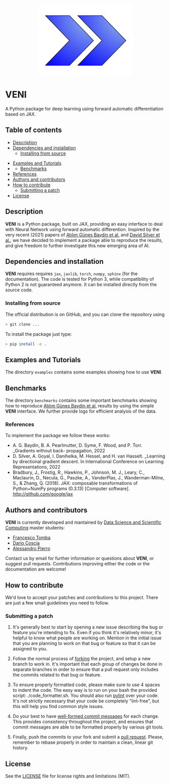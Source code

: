 <p align="center">
    <img alt="VENI" src="imglogo.png" width="300" />
</p>

# VENI

A Python package for deep learning using forward automatic differentiation based on JAX.

## Table of contents
* [Description](#description)
* [Dependencies and installation](#dependencies-and-installation)
	* [Installing from source](#installing-from-source)
<!-- * [Documentation](#documentation) -->
<!-- * [Testing](#testing) -->
* [Examples and Tutorials](#examples-and-tutorials)
* * [Benchmarks](#benchmarks)
* [References](#references)
	<!-- * [Recent works with PyDMD](#recent-works-with-pydmd) -->
* [Authors and contributors](#authors-and-contributors)
* [How to contribute](#how-to-contribute)
	* [Submitting a patch](#submitting-a-patch)
* [License](#license)

## Description
**VENI** is a Python package, built on JAX, providing an easy interface to deal with Neural Network using forward automatic differention. Inspired by the very recent (2021) papers of [Atılım Günes Baydin et al.](https://doi.org/10.48550/arXiv.2202.08587) and [David Silver et al.](https://openreview.net/forum?id=5i7lJLuhTm), we have decided to implement a package able to reproduce the results, and give freedom to further investigate this new emerging area of AI.

## Dependencies and installation
**VENI** requires requires `jax`, `jaxlib`, `torch`, `numpy`, `sphinx` (for the documentation). The code is tested for Python 3, while compatibility of Python 2 is not guaranteed anymore. It can be installed directly from the source code.

### Installing from source
The official distribution is on GitHub, and you can clone the repository using
```bash
> git clone ...
```

To install the package just type:
```bash
> pip install -e .
```

<!-- ## Documentation -->
<!-- **PyDMD** uses [Sphinx](http://www.sphinx-doc.org/en/stable/) for code documentation. You can view the documentation online [here](http://mathlab.github.io/PyDMD/). To build the html version of the docs locally simply: -->

<!-- ```bash -->
<!-- > cd docs -->
<!-- > make html -->
<!-- ``` -->

<!-- The generated html can be found in `docs/build/html`. Open up the `index.html` you find there to browse. -->


<!-- ## Testing -->

<!-- We are using Travis CI for continuous intergration testing. You can check out the current status [here](https://travis-ci.org/mathLab/PyDMD). -->

<!-- To run tests locally (`pytest` is required): -->

<!-- ```bash -->
<!-- > pytest -->
<!-- ``` -->

## Examples and Tutorials
The directory `examples` contains some examples showing how to use **VENI**.

## Benchmarks
The directory `benchmarks` contains some important benchmarks showing how to reproduce [Atılım Günes Baydin et al.](https://doi.org/10.48550/arXiv.2202.08587) results by using the simple **VENI** interface. We further provide logs for efficient analysis of the data.

### References
To implement the package we follow these works:

* A. G. Baydin, B. A. Pearlmutter, D. Syme, F. Wood, and P. Torr. _Gradients without back-
propagation, 2022
* D. Silver, A. Goyal, I. Danihelka, M. Hessel, and H. van Hasselt. _Learning by directional
gradient descent. In International Conference on Learning Representations, 2022
* Bradbury, J., Frostig, R., Hawkins, P., Johnson, M. J., Leary, C., Maclaurin, D., Necula, G., Paszke, A., VanderPlas, J., Wanderman-Milne, S., & Zhang, Q. (2018). JAX: composable transformations of Python+NumPy programs (0.3.13) [Computer software]. http://github.com/google/jax


## Authors and contributors
**VENI** is currently developed and mantained by [Data Science and Scientific Computing](https://dssc.units.it/) master students:
* [Francesco Tomba](mailto:francesco.tomba17@gmail.com)
* [Dario Coscia](mailto:dariocos99@gmail.com)
* [Alessandro Pierro](mailto:pierro@vision-e.it)


Contact us by email for further information or questions about **VENI**, or suggest pull requests. Contributions improving either the code or the documentation are welcome!


## How to contribute
We'd love to accept your patches and contributions to this project. There are just a few small guidelines you need to follow.

### Submitting a patch

  1. It's generally best to start by opening a new issue describing the bug or
     feature you're intending to fix.  Even if you think it's relatively minor,
     it's helpful to know what people are working on.  Mention in the initial
     issue that you are planning to work on that bug or feature so that it can
     be assigned to you.

  2. Follow the normal process of [forking][] the project, and setup a new
     branch to work in.  It's important that each group of changes be done in
     separate branches in order to ensure that a pull request only includes the
     commits related to that bug or feature.

  3. To ensure properly formatted code, please make sure to use 4
     spaces to indent the code. The easy way is to run on your bash the provided
     script: ./code_formatter.sh. You should also run [pylint][] over your code.
     It's not strictly necessary that your code be completely "lint-free",
     but this will help you find common style issues.
     
  4. Do your best to have [well-formed commit messages][] for each change.
     This provides consistency throughout the project, and ensures that commit
     messages are able to be formatted properly by various git tools.

  5. Finally, push the commits to your fork and submit a [pull request][]. Please,
     remember to rebase properly in order to maintain a clean, linear git history.

[forking]: https://help.github.com/articles/fork-a-repo
[pylint]: https://www.pylint.org/
[coveralls]: https://coveralls.io
[well-formed commit messages]: http://tbaggery.com/2008/04/19/a-note-about-git-commit-messages.html
[pull request]: https://help.github.com/articles/creating-a-pull-request


## License

See the [LICENSE](LICENSE.rst) file for license rights and limitations (MIT).
